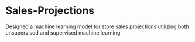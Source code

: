 # Sales-Projections
Designed a machine learning model for store sales projections utilizing both unsupervised and supervised machine learning
